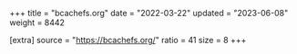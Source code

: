 +++
title = "bcachefs.org"
date = "2022-03-22"
updated = "2023-06-08"
weight = 8442

[extra]
source = "https://bcachefs.org/"
ratio = 41
size = 8
+++
